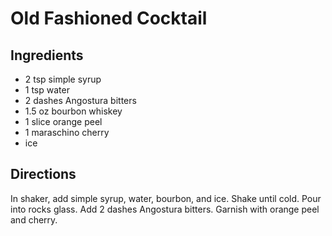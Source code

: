 # Old Fashioned Cocktail

## Ingredients

- 2 tsp simple syrup
- 1 tsp water
- 2 dashes Angostura bitters
- 1.5 oz bourbon whiskey
- 1 slice orange peel
- 1 maraschino cherry
- ice

## Directions

In shaker, add simple syrup, water, bourbon, and ice. Shake until cold. Pour
into rocks glass. Add 2 dashes Angostura bitters. Garnish with orange peel and
cherry.
